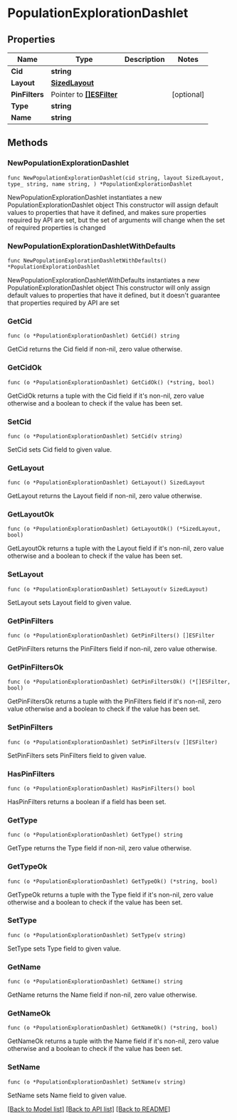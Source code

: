 # PopulationExplorationDashlet

## Properties

Name | Type | Description | Notes
------------ | ------------- | ------------- | -------------
**Cid** | **string** |  | 
**Layout** | [**SizedLayout**](SizedLayout.md) |  | 
**PinFilters** | Pointer to [**[]ESFilter**](ESFilter.md) |  | [optional] 
**Type** | **string** |  | 
**Name** | **string** |  | 

## Methods

### NewPopulationExplorationDashlet

`func NewPopulationExplorationDashlet(cid string, layout SizedLayout, type_ string, name string, ) *PopulationExplorationDashlet`

NewPopulationExplorationDashlet instantiates a new PopulationExplorationDashlet object
This constructor will assign default values to properties that have it defined,
and makes sure properties required by API are set, but the set of arguments
will change when the set of required properties is changed

### NewPopulationExplorationDashletWithDefaults

`func NewPopulationExplorationDashletWithDefaults() *PopulationExplorationDashlet`

NewPopulationExplorationDashletWithDefaults instantiates a new PopulationExplorationDashlet object
This constructor will only assign default values to properties that have it defined,
but it doesn't guarantee that properties required by API are set

### GetCid

`func (o *PopulationExplorationDashlet) GetCid() string`

GetCid returns the Cid field if non-nil, zero value otherwise.

### GetCidOk

`func (o *PopulationExplorationDashlet) GetCidOk() (*string, bool)`

GetCidOk returns a tuple with the Cid field if it's non-nil, zero value otherwise
and a boolean to check if the value has been set.

### SetCid

`func (o *PopulationExplorationDashlet) SetCid(v string)`

SetCid sets Cid field to given value.


### GetLayout

`func (o *PopulationExplorationDashlet) GetLayout() SizedLayout`

GetLayout returns the Layout field if non-nil, zero value otherwise.

### GetLayoutOk

`func (o *PopulationExplorationDashlet) GetLayoutOk() (*SizedLayout, bool)`

GetLayoutOk returns a tuple with the Layout field if it's non-nil, zero value otherwise
and a boolean to check if the value has been set.

### SetLayout

`func (o *PopulationExplorationDashlet) SetLayout(v SizedLayout)`

SetLayout sets Layout field to given value.


### GetPinFilters

`func (o *PopulationExplorationDashlet) GetPinFilters() []ESFilter`

GetPinFilters returns the PinFilters field if non-nil, zero value otherwise.

### GetPinFiltersOk

`func (o *PopulationExplorationDashlet) GetPinFiltersOk() (*[]ESFilter, bool)`

GetPinFiltersOk returns a tuple with the PinFilters field if it's non-nil, zero value otherwise
and a boolean to check if the value has been set.

### SetPinFilters

`func (o *PopulationExplorationDashlet) SetPinFilters(v []ESFilter)`

SetPinFilters sets PinFilters field to given value.

### HasPinFilters

`func (o *PopulationExplorationDashlet) HasPinFilters() bool`

HasPinFilters returns a boolean if a field has been set.

### GetType

`func (o *PopulationExplorationDashlet) GetType() string`

GetType returns the Type field if non-nil, zero value otherwise.

### GetTypeOk

`func (o *PopulationExplorationDashlet) GetTypeOk() (*string, bool)`

GetTypeOk returns a tuple with the Type field if it's non-nil, zero value otherwise
and a boolean to check if the value has been set.

### SetType

`func (o *PopulationExplorationDashlet) SetType(v string)`

SetType sets Type field to given value.


### GetName

`func (o *PopulationExplorationDashlet) GetName() string`

GetName returns the Name field if non-nil, zero value otherwise.

### GetNameOk

`func (o *PopulationExplorationDashlet) GetNameOk() (*string, bool)`

GetNameOk returns a tuple with the Name field if it's non-nil, zero value otherwise
and a boolean to check if the value has been set.

### SetName

`func (o *PopulationExplorationDashlet) SetName(v string)`

SetName sets Name field to given value.



[[Back to Model list]](../README.md#documentation-for-models) [[Back to API list]](../README.md#documentation-for-api-endpoints) [[Back to README]](../README.md)


